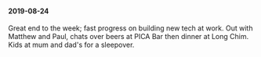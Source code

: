 #### 2019-08-24

Great end to the week; fast progress on building new tech at work. Out with Matthew and Paul, chats over beers at PICA Bar then dinner at Long Chim. Kids at mum and dad's for a sleepover.
